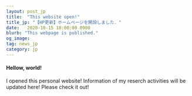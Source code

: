 ```yaml
---
layout: post_jp
title:  "This website open!"
title_jp: "【HP更新】ホームページを開設しました．"
date:   2020-10-15 18:00:00 0900
blurb: "This webpage is published."
og_image:
tag: news_jp
category: jp
---
```


#### **Hellow, world!**

I opened this personal website! Information of my reserch activities will be updated here! Please check it out!
